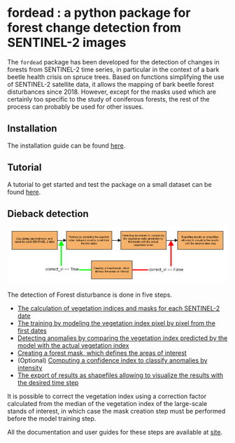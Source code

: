 # fordead : a python package for forest change detection from SENTINEL-2 images

The `fordead` package has been developed for the detection of changes in forests from SENTINEL-2 time series, in particular in the context of a bark beetle health crisis on spruce trees. Based on functions simplifying the use of SENTINEL-2 satellite data, it allows the mapping of bark beetle forest disturbances since 2018. However, except for the masks used which are certainly too specific to the study of coniferous forests, the rest of the process can probably be used for other issues. 

## Installation

The installation guide can be found [here](https://fordead.gitlab.io/fordead_package/docs/Installation/).

## Tutorial

A tutorial to get started and test the package on a small dataset can be found [here](https://fordead.gitlab.io/fordead_package/docs/Tutorial/00_Intro/).

## Dieback detection

![diagramme_general_english](docs/user_guides/english/Diagrams/Diagramme_general.png "diagramme_general_english")

The detection of Forest disturbance is done in five steps.
- [The calculation of vegetation indices and masks for each SENTINEL-2 date](https://fordead.gitlab.io/fordead_package/docs/user_guides/english/01_compute_masked_vegetationindex/)
- [The training by modeling the vegetation index pixel by pixel from the first dates](https://fordead.gitlab.io/fordead_package/docs/user_guides/english/02_train_model/)
- [Detecting anomalies by comparing the vegetation index predicted by the model with the actual vegetation index](https://fordead.gitlab.io/fordead_package/docs/user_guides/english/03_decline_detection/)
- [Creating a forest mask, which defines the areas of interest](https://fordead.gitlab.io/fordead_package/docs/user_guides/english/04_compute_forest_mask/)
- (Optional) [Computing a confidence index to classify anomalies by intensity](https://fordead.gitlab.io/fordead_package/docs/user_guides/english/05_compute_confidence/)
- [The export of results as shapefiles allowing to visualize the results with the desired time step](https://fordead.gitlab.io/fordead_package/docs/user_guides/english/06_export_results/)

It is possible to correct the vegetation index using a correction factor calculated from the median of the vegetation index of the large-scale stands of interest, in which case the mask creation step must be performed before the model training step.

All the documentation and user guides for these steps are available at [site](https://fordead.gitlab.io/fordead_package/).


